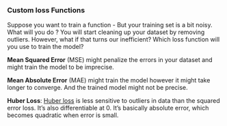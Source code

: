### Custom loss Functions

Suppose you want to train a function - But your training set is a bit noisy. What will you do ? You will start cleaning up your dataset by removing outliers. However, what if that turns our inefficient? Which loss function will you use to train the model? 

**Mean Squared Error** (MSE) might penalize the errors in your dataset and might train the model to be imprecise. 

**Mean Absolute Error** (MAE) might train the model however it might take longer to converge. And the trained model might not be precise. 

**Huber Loss**: [Huber loss](https://en.wikipedia.org/wiki/Huber_loss) is less sensitive to outliers in data than the squared error loss. It’s also differentiable at 0. It’s basically absolute error, which becomes  quadratic when error is small. 

